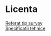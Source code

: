 # Licenta  
[Referat tip survey](https://docs.google.com/document/d/1ba1D8860SweYPgR3GH-ugN11ls0fLFHX1Rn0ryZ-gZg/edit)  
[Specificatii tehnice](https://docs.google.com/document/d/1lvS7p1umt81soKm7KVT-VmARbPiNKixHsups--oPWGs/edit)
